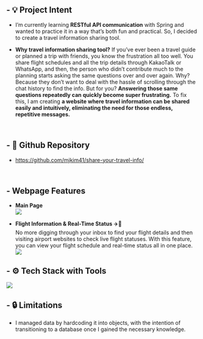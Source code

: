 ## - 💡 Project Intent
- I’m currently learning **RESTful API communication** with Spring and wanted to practice it in a way that’s both fun and practical. So, I decided to create a travel information sharing tool.

- **Why travel information sharing tool?** 
If you’ve ever been a travel guide or planned a trip with friends, you know the frustration all too well. You share flight schedules and all the trip details through KakaoTalk or WhatsApp, and then, the person who didn’t contribute much to the planning starts asking the same questions over and over again. Why? Because they don’t want to deal with the hassle of scrolling through the chat history to find the info.
But for you? **Answering those same questions repeatedly can quickly become super frustrating.**
To fix this, I am creating **a website where travel information can be shared easily and intuitively, eliminating the need for those endless, repetitive messages.**
<br>

## - 📁 Github Repository
- https://github.com/mjkim41/share-your-travel-info/ 

<br>

## - Webpage Features
- **Main Page** <br>
![](https://velog.velcdn.com/images/kimmy25312/post/5ac9193f-7b96-49dc-9203-da9da0c39ca9/image.gif)


- **Flight Information & Real-Time Status** ✈️📡  <br>
No more digging through your inbox to find your flight details and then visiting airport websites to check live flight statuses. With this feature, you can view your flight schedule and real-time status all in one place.
![](https://velog.velcdn.com/images/kimmy25312/post/439bdfb4-2db0-4b08-9664-1e2b13c37a70/image.gif)






## - ⚙️ Tech Stack with Tools 
 ![](https://velog.velcdn.com/images/kimmy25312/post/8cd20d31-7d4a-4fa2-aa5a-30ec7b7e3f16/image.png)


## - 🔒 Limitations
- I managed data by hardcoding it into objects, with the intention of transitioning to a database once I gained the necessary knowledge.

